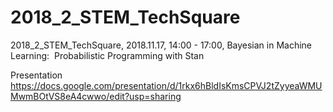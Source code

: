 # 2018_2_STEM_TechSquare
2018_2_STEM_TechSquare, 2018.11.17, 14:00 - 17:00, Bayesian in Machine Learning:  Probabilistic Programming with Stan

Presentation
https://docs.google.com/presentation/d/1rkx6hBldIsKmsCPVJ2tZyyeaWMUMwmBOtVS8eA4cwwo/edit?usp=sharing
